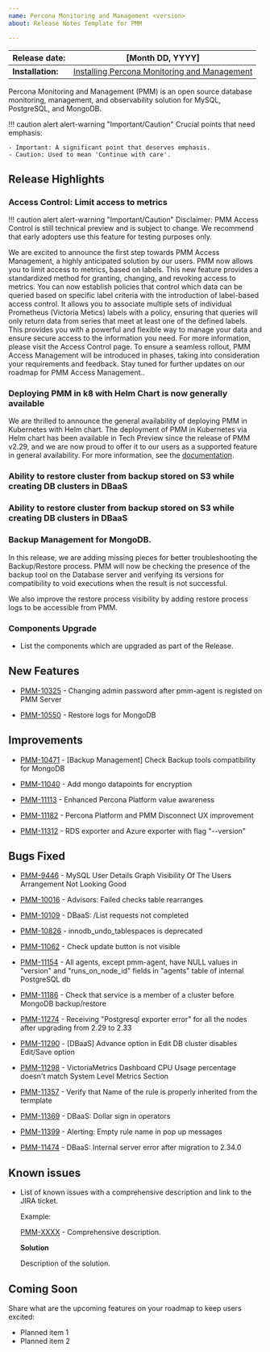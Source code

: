 ```yaml
---
name: Percona Monitoring and Management <version>
about: Release Notes Template for PMM

---
```


| **Release date:** | [Month DD, YYYY]                                                                                    |
| ----------------- | ----------------------------------------------------------------------------------------------- |
| **Installation:** | [Installing Percona Monitoring and Management](https://www.percona.com/software/pmm/quickstart) |

Percona Monitoring and Management (PMM) is an open source database monitoring, management, and observability solution for MySQL, PostgreSQL, and MongoDB.

!!! caution alert alert-warning "Important/Caution"
    Crucial points that need emphasis:

    - Important: A significant point that deserves emphasis.
    - Caution: Used to mean 'Continue with care'.


## Release Highlights

###  Access Control: Limit access to metrics 
!!! caution alert alert-warning "Important/Caution"
    Disclaimer:  PMM Access Control is still technical preview and is subject to change. We recommend that early adopters use this feature for testing purposes only.

We are excited to announce the first step towards PMM Access Management, a highly anticipated solution by our users. PMM now allows you to limit access to metrics, based on labels. This new feature provides a standardized method for granting, changing, and revoking access to metrics. You can now establish policies that control which data can be queried based on specific label criteria with the introduction of label-based access control. It allows you to associate multiple sets of individual Prometheus (Victoria Metics) labels with a policy, ensuring that queries will only return data from series that meet at least one of the defined labels. This provides you with a powerful and flexible way to manage your data and ensure secure access to the information you need. For more information, please visit the Access Control page. 
To ensure a seamless rollout, PMM Access Management will be introduced in phases, taking into consideration your requirements and feedback. Stay tuned for further updates on our roadmap for PMM Access Management..

###  Deploying PMM in k8 with Helm Chart is now generally available
We are thrilled to announce the general availability of deploying PMM in Kubernetes with Helm chart. The deployment of PMM in Kubernetes via Helm chart has been available in Tech Preview since the release of PMM v2.29, and we are now proud to offer it to our users as a supported feature in general availability. For more information, see the  [documentation](https://docs.percona.com/percona-monitoring-and-management/setting-up/server/helm.html).  

###  Ability to restore cluster from backup stored on S3 while creating DB clusters in DBaaS


### Ability to restore cluster from backup stored on S3 while creating DB clusters in DBaaS

### Backup Management for MongoDB.
In this release, we are adding missing pieces for better troubleshooting the Backup/Restore process. PMM will now be checking the presence of the backup tool on the Database server and verifying its versions for compatibility to void executions when the result is not successful. 

We also improve the restore process visibility by adding restore process logs to be accessible from PMM. 

### Components Upgrade
- List the components which are upgraded as part of the Release.

## New Features

- [PMM-10325](https://jira.percona.com/browse/PMM-10325) - Changing admin password after pmm-agent is registed on PMM Server

- [PMM-10550](https://jira.percona.com/browse/PMM-10550) - Restore logs for MongoDB



## Improvements

- [PMM-10471](https://jira.percona.com/browse/PMM-10471) - [Backup Management] Check Backup tools compatibility for MongoDB
 
- [PMM-11040](https://jira.percona.com/browse/PMM-11040) - Add mongo datapoints for encryption

- [PMM-11113](https://jira.percona.com/browse/PMM-11113) - Enhanced Percona Platform value awareness

- [PMM-11182](https://jira.percona.com/browse/PMM-11182) - Percona Platform and PMM Disconnect UX improvement

- [PMM-11312](https://jira.percona.com/browse/PMM-11312) - RDS exporter and Azure exporter with flag "--version"


## Bugs Fixed

- [PMM-9446](https://jira.percona.com/browse/PMM-9446) - MySQL User Details Graph Visibility Of The Users Arrangement Not Looking Good


- [PMM-10016](https://jira.percona.com/browse/PMM-10016) - Advisors: Failed checks table rearranges

- [PMM-10109](https://jira.percona.com/browse/PMM-10109) - DBaaS: /List requests not completed

- [PMM-10826](https://jira.percona.com/browse/PMM-10826) - innodb_undo_tablespaces is deprecated
- [PMM-11062](https://jira.percona.com/browse/PMM-11062) - Check update button is not visible
- [PMM-11154](https://jira.percona.com/browse/PMM-11154) - All agents, except pmm-agent, have NULL values in "version" and "runs_on_node_id" fields in "agents" table of internal PostgreSQL db
- [PMM-11186](https://jira.percona.com/browse/PMM-11186) - Check that service is a member of a cluster before MongoDB backup/restore
- [PMM-11274](https://jira.percona.com/browse/PMM-11274) - Receiving "Postgresql exporter error" for all the nodes after upgrading from 2.29 to 2.33
- [PMM-11290](https://jira.percona.com/browse/PMM-11290) - [DBaaS] Advance option in Edit DB cluster disables Edit/Save option
- [PMM-11298](https://jira.percona.com/browse/PMM-11298) - VictoriaMetrics Dashboard CPU Usage percentage doesn't match System Level Metrics Section
- [PMM-11357](https://jira.percona.com/browse/PMM-11357) - Verify that Name of the rule is properly inherited from the termplate
- [PMM-11369](https://jira.percona.com/browse/PMM-11369) - DBaaS: Dollar sign in operators
- [PMM-11399](https://jira.percona.com/browse/PMM-11399) - Alerting: Empty rule name in pop up messages
- [PMM-11474](https://jira.percona.com/browse/PMM-11474) - DBaaS: Internal server error after migration to 2.34.0

## Known issues

- ​List of known issues with a  comprehensive description and link to the JIRA ticket.

    Example:

    [PMM-XXXX](https://jira.percona.com/browse/PMM-XXXX) - Comprehensive description.


    **Solution**

    Description of the solution.


## Coming Soon

  Share what are the upcoming features on your roadmap to keep users excited:

- Planned item 1
- Planned item 2
